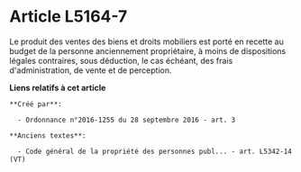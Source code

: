 # Article L5164-7

Le produit des ventes des biens et droits mobiliers est porté en recette au budget de la personne anciennement propriétaire,
à moins de dispositions légales contraires, sous déduction, le cas échéant, des frais d'administration, de vente et de
perception.

**Liens relatifs à cet article**

	**Créé par**:

	  - Ordonnance n°2016-1255 du 28 septembre 2016 - art. 3

	**Anciens textes**:

	  - Code général de la propriété des personnes publ... - art. L5342-14 (VT)
